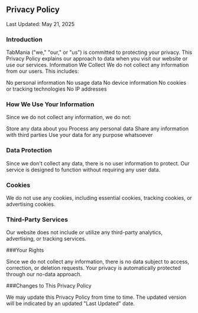 ## Privacy Policy
Last Updated: May 21, 2025

### Introduction

TabMania ("we," "our," or "us") is committed to protecting your privacy. This Privacy Policy explains our approach to data when you visit our website or use our services.
Information We Collect
We do not collect any information from our users. This includes:

No personal information
No usage data
No device information
No cookies or tracking technologies
No IP addresses

### How We Use Your Information

Since we do not collect any information, we do not:

Store any data about you
Process any personal data
Share any information with third parties
Use your data for any purpose whatsoever

### Data Protection

Since we don't collect any data, there is no user information to protect. Our service is designed to function without requiring any user data.

### Cookies

We do not use any cookies, including essential cookies, tracking cookies, or advertising cookies.

### Third-Party Services

Our website does not include or utilize any third-party analytics, advertising, or tracking services.

###Your Rights

Since we do not collect any information, there is no data subject to access, correction, or deletion requests. Your privacy is automatically protected through our no-data approach.

###Changes to This Privacy Policy

We may update this Privacy Policy from time to time. The updated version will be indicated by an updated "Last Updated" date.
